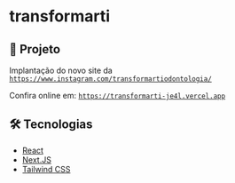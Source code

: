 # transformarti

## 🚀 Projeto

Implantação do novo site da <code>https://www.instagram.com/transformartiodontologia/</code>

Confira online em: <code>https://transformarti-je4l.vercel.app</code>

## 🛠️ Tecnologias
- [React](https://pt-br.reactjs.org)
- [Next.JS](https://nextjs.org)
- [Tailwind CSS](https://tailwindcss.com)
